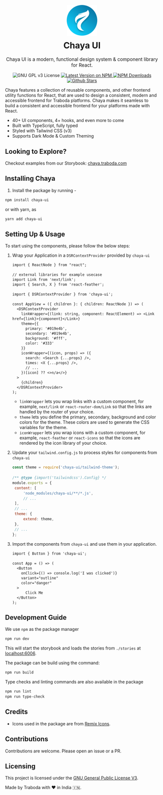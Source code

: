 <div align="center">
    <img src="/.storybook/public/chaya-icon.svg" height="100" alt="ChayaUI" />
    <h1 style="margin-top: 12px">Chaya UI</h1>
    <p style="font-size: 110%">Chaya UI is a modern, functional design system & component library for React.</p>
    <div align="center">
      <img alt="GNU GPL v3 License" src="https://img.shields.io/github/license/traboda/chaya?style=for-the-badge"/>
      <a href="https://www.npmjs.com/package/chaya-ui">
        <img alt="Latest Version on NPM" src="https://img.shields.io/npm/v/chaya-ui.svg?style=for-the-badge"/>
      </a>
      <a href="https://www.npmjs.com/package/chaya-ui">
        <img alt="NPM Downloads" src="https://img.shields.io/npm/dm/chaya-ui.svg?style=for-the-badge"/>
      </a>
      <a href="https://github.com/traboda/chaya/stargazers">
        <img alt="Github Stars" src="https://img.shields.io/github/stars/traboda/chaya?style=for-the-badge" />
      </a>
    </div>
</div>

Chaya features a collection of reusable components, and other frontend utility functions for React, 
that are used to design a consistent, modern and accessible frontend for Traboda platforms.
Chaya makes it seamless to build a consistent and accessible frontend for your platforms made
with React.

- 40+ UI components, 4+ hooks, and even more to come
- Built with TypeScript, fully typed
- Styled with Tailwind CSS (v3)
- Supports Dark Mode & Custom Theming

## Looking to Explore?

Checkout examples from our Storybook: [chaya.traboda.com](https://chaya.traboda.com/)

## Installing Chaya

1. Install the package by running - 
```bash
npm install chaya-ui
```
or with yarn, as 
```bash
yarn add chaya-ui
```


## Setting Up & Usage

To start using the components, please follow the below steps:

1. Wrap your Application in a `DSRContextProvider` provided by `chaya-ui`

    ```tsx
    import { ReactNode } from "react";

    // external libraries for example usecase
    import Link from 'next/link';
    import { Search, X } from 'react-feather';

    import { DSRContextProvider } from 'chaya-ui';

    const AppView = ({ children }: { children: ReactNode }) => (
      <DSRContextProvider
        linkWrapper={(link: string, component: ReactElement) => <Link href={link}>{component}</Link>}
        theme={{
          primary: '#019e4b',
          secondary: '#019e4b',
          background: '#fff',
          color: '#333'
        }}
        iconWrapper={(icon, props) => ({
          search: <Search {...props} />,
          times: <X {...props} />,
          // ...
        })[icon] ?? <>n/a</>}
      >
        {children}
      </DSRContextProvider>
    );
    ```

    - `linkWrapper` lets you wrap links with a custom component, for example, `next/link` or `react-router-dom/Link`
    so that the links are handled by the router of your choice.
    - `theme` lets you define the primary, secondary, background and color colors for the theme. These colors are used to
    generate the CSS variables for the theme.
    - `iconWrapper` lets you wrap icons with a custom component, for example, `react-feather` or `react-icons` so that the icons
    are rendered by the icon library of your choice.

2. Update your `tailwind.config.js` to process styles for components from `chaya-ui`

    ```js
    const theme = require('chaya-ui/tailwind-theme');
    
    /** @type {import('tailwindcss').Config} */
    module.exports = {
     content: [
         'node_modules/chaya-ui/**/*.js',
         // ...
     ],
     // ...
     theme: {
         extend: theme,
     },
     // ...
    };
    ```

3. Import the components from `chaya-ui` and use them in your application.

    ```tsx
    import { Button } from 'chaya-ui';

    const App = () => (
      <Button 
        onClick={() => console.log('I was clicked')} 
        variant="outline" 
        color="danger"
      >
          Click Me
      </Button>
    );
    ```

## Development Guide

We use `npm` as the package manager

```bash
npm run dev
```

This will start the storybook and loads the stories from `./stories` at [localhost:6006](http://localhost:6006).

The package can be build using the command:

```bash
npm run build
```

Type checks and linting commands are also available in the package

```bash
npm run lint
npm run type-check
```

## Credits

- Icons used in the package are from [Remix Icons](https://remixicons.com).

## Contributions

Contributions are welcome. Please open an issue or a PR.

## Licensing

This project is licensed under the [GNU General Public License V3](LICENSE).

Made by Traboda with ❤️ in India 🇮🇳.